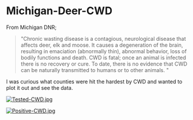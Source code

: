 # Michigan-Deer-CWD



From Michigan DNR;  
 >"Chronic wasting disease is a contagious, neurological disease that affects deer, elk and moose. It causes a degeneration of the brain,  
resulting in emaciation (abnormally thin), abnormal behavior, loss of bodily functions and death. CWD is fatal; once an animal is infected    
there is no recovery or cure. To date, there is no evidence that CWD can be naturally transmitted to humans or to other animals.  "



I was curious what counties were hit the hardest by CWD and wanted to plot it out and see the data.

[![Tested-CWD.jpg](https://i.postimg.cc/VLSwjJrw/Tested-CWD.jpg)](https://postimg.cc/SJpH4Nf1)

[![Positive-CWD.jpg](https://i.postimg.cc/PqMntZcW/Positive-CWD.jpg)](https://postimg.cc/zL3c7Lqv)

